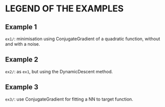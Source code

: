 # LEGEND OF THE EXAMPLES



## Example 1

`ex1/`: minimisation using ConjugateGradient of a quadratic function, without and with a noise.


## Example 2

`ex2/`: as `ex1`, but using the DynamicDescent method.


## Example 3

`ex3/`: use ConjugateGradient for fitting a NN to target function.
